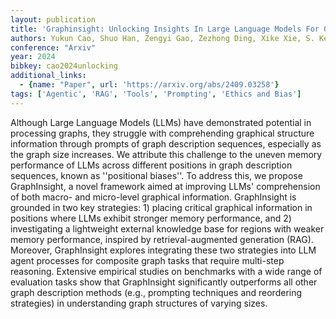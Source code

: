 ```yaml
---
layout: publication
title: 'Graphinsight: Unlocking Insights In Large Language Models For Graph Structure Understanding'
authors: Yukun Cao, Shuo Han, Zengyi Gao, Zezhong Ding, Xike Xie, S. Kevin Zhou
conference: "Arxiv"
year: 2024
bibkey: cao2024unlocking
additional_links:
  - {name: "Paper", url: 'https://arxiv.org/abs/2409.03258'}
tags: ['Agentic', 'RAG', 'Tools', 'Prompting', 'Ethics and Bias']
---
```

Although Large Language Models (LLMs) have demonstrated potential in
processing graphs, they struggle with comprehending graphical structure
information through prompts of graph description sequences, especially as the
graph size increases. We attribute this challenge to the uneven memory
performance of LLMs across different positions in graph description sequences,
known as ''positional biases''. To address this, we propose GraphInsight, a
novel framework aimed at improving LLMs' comprehension of both macro- and
micro-level graphical information. GraphInsight is grounded in two key
strategies: 1) placing critical graphical information in positions where LLMs
exhibit stronger memory performance, and 2) investigating a lightweight
external knowledge base for regions with weaker memory performance, inspired by
retrieval-augmented generation (RAG). Moreover, GraphInsight explores
integrating these two strategies into LLM agent processes for composite graph
tasks that require multi-step reasoning. Extensive empirical studies on
benchmarks with a wide range of evaluation tasks show that GraphInsight
significantly outperforms all other graph description methods (e.g., prompting
techniques and reordering strategies) in understanding graph structures of
varying sizes.
